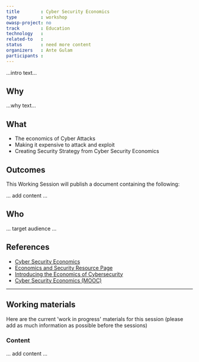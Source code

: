 ```yaml
---
title        : Cyber Security Economics
type         : workshop
owasp-project: no
track        : Education
technology   :
related-to   :
status       : need more content
organizers   : Ante Gulam
participants :
---
```


...intro text...

## Why

...why text...

## What

 - The economics of Cyber Attacks
 - Making it expensive to attack and exploit
 - Creating Security Strategy from Cyber Security Economics
 
## Outcomes 

This Working Session will publish a document containing the following:

... add content ...

## Who

... target audience ...

## References

 - [Cyber Security Economics](https://www.edx.org/course/cyber-security-economics-delftx-secon101x)
 - [Economics and Security Resource Page](http://www.cl.cam.ac.uk/~rja14/econsec.html)
 - [Introducing the Economics of Cybersecurity](https://www.nap.edu/read/12997/chapter/3)
 - [Cyber Security Economics (MOOC)](https://online-learning.tudelft.nl/courses/cyber-security-economics/)
 
 --- 

## Working materials

Here are the current 'work in progress' materials for this session (please add as much information as possible before the sessions)

### Content

... add content ...

